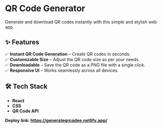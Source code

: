 #  **QR Code Generator**   

Generate and download QR codes instantly with this simple and stylish web app.  

## ✨ **Features**  
✅ **Instant QR Code Generation** – Create QR codes in seconds.  
✅ **Customizable Size** – Adjust the QR code size as per your needs.  
✅ **Downloadable** – Save the QR code as a PNG file with a single click.  
✅ **Responsive UI** – Works seamlessly across all devices.  


## 🛠 **Tech Stack**  
- **React**  
- **CSS**  
- **QR Code API**
  
**Deploy link: https://generateqrcodee.netlify.app/**

